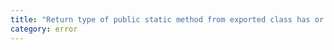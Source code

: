 ```yaml
---
title: "Return type of public static method from exported class has or is using private name '{0}'."
category: error
---
```

